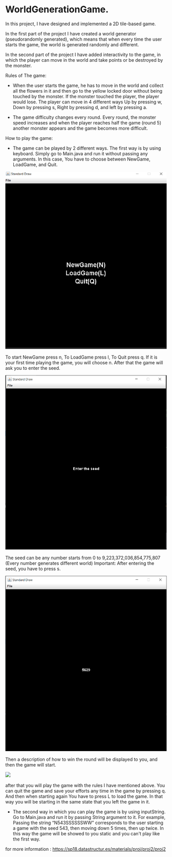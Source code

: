 # WorldGenerationGame.

In this project, I have designed and implemented a 2D tile-based game.

In the first part of the project I have created a world generator (pseudorandomly generated), which means that when every time the user starts the game, the world is 
generated randomly and different.

In the second part of the project I have added interactivity to the game, in which the player can move in the world and take points or be destroyed by the monster.

Rules of The game: 
- When the user starts the game, he has to move in the world and collect all the flowers in it and then go to the yellow locked door without being touched
 by the monster. If the monster touched the player, the player would lose. The player can move in 4 different ways Up by pressing w, Down by pressing s, Right by
 pressing d, and left by pressing a.

- The game difficulty changes every round. Every round, the monster speed increases and when the player reaches half the game (round 5) another monster appears
and the game becomes more difficult.

How to play the game:
- The game can be played by 2 different ways. The first way is by using keyboard. Simply go to Main.java and run it without passing any arguments. In this case,
You have to choose between NewGame, LoadGame, and Quit.

![](images/image1.PNG)

To start NewGame press n, To LoadGame press l, To Quit press q. If it is your first time playing the
game, you will choose n. After that the game will ask you to enter the seed.

![](images/image2.PNG)

The seed can be any number starts from 0 to 9,223,372,036,854,775,807 (Every number generates different world) Important: After entering the seed, you have to press s.

![](images/image3.PNG)

Then a description of how to win the round will be displayed to you, and then the game will start.

![](images/image4.PNG)

after that you will play the game with the rules I have mentioned above. You can quit the game and
save your efforts any time in the game by pressing q. And then when starting again You have to press L to load the game. In that way you will be starting in the same 
state that you left the game in it.

- The second way in which you can play the game is by using inputString. Go to Main.java and run it by passing String argument to it.
 For example, Passing the string “N543SSSSSSWW” corresponds to the user starting a game with the seed 543, then moving down 5 times, then up twice. In this way the game will be showed to you static and you can't play like the first way.
 

 
 
 
for more information : https://sp18.datastructur.es/materials/proj/proj2/proj2


